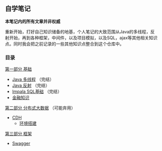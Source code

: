 ## 自学笔记

__本笔记内的所有文章并非权威__

重新开始，打好自己知识储备的地基，个人笔记的大致范围从Java的多线程，反射开始，再到各种框架，中间件，以及项目模拟，以及SQL，ajax等其他相关知识点。同时我会把之前记录的一些其他知识点整合到这个仓库中。

### 目录

[第一部分 基础](https://github.com/sqsqsqw/Java-Notepad/tree/master/basic)

- [Java 多线程](https://github.com/sqsqsqw/Java-Notepad/blob/master/basic/Thread.md) （完结）
- [Java 反射](https://github.com/sqsqsqw/Java-Notepad/blob/master/basic/Reflection.md) （完结）
- [Impala SQL基础](https://github.com/sqsqsqw/Java-Notepad/blob/master/basic/Impala.md) （完结）
- [金融知识](https://github.com/sqsqsqw/Java-Notepad/blob/master/basic/FinanceBusiness.md)

[第二部分 分布式大数据](https://github.com/sqsqsqw/Java-Notepad/tree/master/distribute) （可能弃用）

- [CDH](https://github.com/sqsqsqw/Java-Notepad/tree/master/distribute/CDH)
    - [环境搭建](https://github.com/sqsqsqw/Java-Notepad/blob/master/distribute/CDH/build.md)

[第三部分 框架](https://github.com/sqsqsqw/Java-Notepad/tree/master/framework)
- [Swagger](https://github.com/sqsqsqw/Java-Notepad/blob/master/framework/Swagger.md)